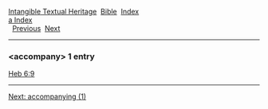 [Intangible Textual Heritage](../../index)  [Bible](../index) 
[Index](index)   
[a Index](_a_)  
  [Previous](c00120)  [Next](c00122) 

------------------------------------------------------------------------

### &lt;accompany&gt; 1 entry

[Heb 6:9](../kjv/heb006.htm#009)  

------------------------------------------------------------------------

[Next: accompanying (1)](c00122)
